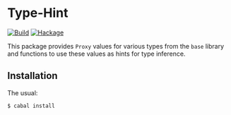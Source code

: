 Type-Hint
=========

[![Build](https://github.com/mvv/type-hint/actions/workflows/ci.yml/badge.svg)](https://github.com/mvv/type-hint/actions/workflows/ci.yml) [![Hackage](https://img.shields.io/hackage/v/type-hint.svg)](http://hackage.haskell.org/package/type-hint)

This package provides `Proxy` values for various types from the `base`
library and functions to use these values as hints for type inference.

Installation
------------
The usual:

	$ cabal install
